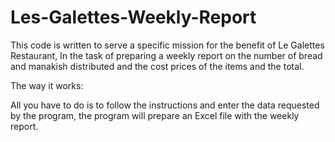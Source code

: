 # Les-Galettes-Weekly-Report

This code is written to serve a specific mission for the benefit of Le Galettes Restaurant,
In the task of preparing a weekly report on the number of bread and manakish distributed and the cost prices of the items and the total.

The way it works:

All you have to do is to follow the instructions and enter the data requested by the program,
the program will prepare an Excel file with the weekly report.
